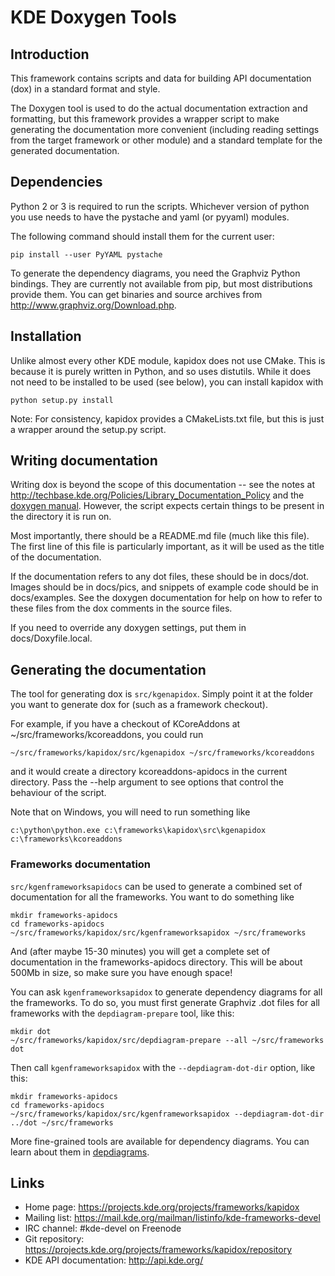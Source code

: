 # KDE Doxygen Tools

## Introduction

This framework contains scripts and data for building API documentation (dox) in
a standard format and style.

The Doxygen tool is used to do the actual documentation extraction and
formatting, but this framework provides a wrapper script to make generating the
documentation more convenient (including reading settings from the target
framework or other module) and a standard template for the generated
documentation.


## Dependencies

Python 2 or 3 is required to run the scripts.  Whichever version of python you
use needs to have the pystache and yaml (or pyyaml) modules.

The following command should install them for the current user:

    pip install --user PyYAML pystache

To generate the dependency diagrams, you need the Graphviz Python bindings.
They are currently not available from pip, but most distributions provide them.
You can get binaries and source archives from
<http://www.graphviz.org/Download.php>.


## Installation

Unlike almost every other KDE module, kapidox does not use CMake.  This is
because it is purely written in Python, and so uses distutils.  While it does
not need to be installed to be used (see below), you can install kapidox with

    python setup.py install

Note: For consistency, kapidox provides a CMakeLists.txt file, but this is just
a wrapper around the setup.py script.


## Writing documentation

Writing dox is beyond the scope of this documentation -- see the notes at
<http://techbase.kde.org/Policies/Library_Documentation_Policy> and the [doxygen
manual](http://www.stack.nl/~dimitri/doxygen/manual/).
However, the script expects certain things to be present in the directory it is
run on.

Most importantly, there should be a README.md file (much like this file).  The
first line of this file is particularly important, as it will be used as the
title of the documentation.

If the documentation refers to any dot files, these should be in docs/dot.
Images should be in docs/pics, and snippets of example code should be in
docs/examples.  See the doxygen documentation for help on how to refer to these
files from the dox comments in the source files.

If you need to override any doxygen settings, put them in docs/Doxyfile.local.


## Generating the documentation

The tool for generating dox is `src/kgenapidox`.  Simply point it at the
folder you want to generate dox for (such as a framework checkout).

For example, if you have a checkout of KCoreAddons at
~/src/frameworks/kcoreaddons, you could run

    ~/src/frameworks/kapidox/src/kgenapidox ~/src/frameworks/kcoreaddons

and it would create a directory kcoreaddons-apidocs in the current directory.
Pass the --help argument to see options that control the behaviour of the
script.

Note that on Windows, you will need to run something like

    c:\python\python.exe c:\frameworks\kapidox\src\kgenapidox c:\frameworks\kcoreaddons


### Frameworks documentation

`src/kgenframeworksapidocs` can be used to generate a combined set of
documentation for all the frameworks.  You want to do something like

    mkdir frameworks-apidocs
    cd frameworks-apidocs
    ~/src/frameworks/kapidox/src/kgenframeworksapidox ~/src/frameworks

And (after maybe 15-30 minutes) you will get a complete set of documentation in
the frameworks-apidocs directory.  This will be about 500Mb in size, so make
sure you have enough space!

You can ask `kgenframeworksapidox` to generate dependency diagrams for all the
frameworks.  To do so, you must first generate Graphviz .dot files for all
frameworks with the `depdiagram-prepare` tool, like this:


    mkdir dot
    ~/src/frameworks/kapidox/src/depdiagram-prepare --all ~/src/frameworks dot

Then call `kgenframeworksapidox` with the `--depdiagram-dot-dir` option, like
this:

    mkdir frameworks-apidocs
    cd frameworks-apidocs
    ~/src/frameworks/kapidox/src/kgenframeworksapidox --depdiagram-dot-dir ../dot ~/src/frameworks

More fine-grained tools are available for dependency diagrams. You can learn
about them in [depdiagrams](depdiagrams.html).


## Links

- Home page: <https://projects.kde.org/projects/frameworks/kapidox>
- Mailing list: <https://mail.kde.org/mailman/listinfo/kde-frameworks-devel>
- IRC channel: #kde-devel on Freenode
- Git repository: <https://projects.kde.org/projects/frameworks/kapidox/repository>
- KDE API documentation: <http://api.kde.org/>
